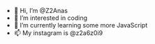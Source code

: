 - 👋 Hi, I’m @Z2Anas
- 👀 I’m interested in coding
- 🌱 I’m currently learning some more JavaScript 
- 📫 My instagram is @z2a6z0i9 

<!---
Z2Anas/Z2Anas is a ✨ special ✨ repository because its `README.md` (this file) appears on your GitHub profile.
You can click the Preview link to take a look at your changes.
--->
